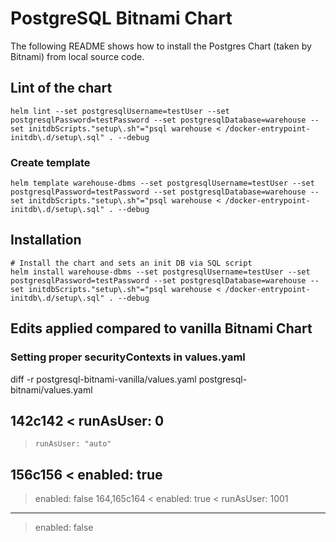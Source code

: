 # PostgreSQL Bitnami Chart

The following README shows how to install the Postgres Chart (taken by Bitnami) from local source code.


## Lint of the chart
```
helm lint --set postgresqlUsername=testUser --set postgresqlPassword=testPassword --set postgresqlDatabase=warehouse --set initdbScripts."setup\.sh"="psql warehouse < /docker-entrypoint-initdb\.d/setup\.sql" . --debug
```

### Create template
```
helm template warehouse-dbms --set postgresqlUsername=testUser --set postgresqlPassword=testPassword --set postgresqlDatabase=warehouse --set initdbScripts."setup\.sh"="psql warehouse < /docker-entrypoint-initdb\.d/setup\.sql" . --debug
```

## Installation
```
# Install the chart and sets an init DB via SQL script
helm install warehouse-dbms --set postgresqlUsername=testUser --set postgresqlPassword=testPassword --set postgresqlDatabase=warehouse --set initdbScripts."setup\.sh"="psql warehouse < /docker-entrypoint-initdb\.d/setup\.sql" . --debug
```

## Edits applied compared to vanilla Bitnami Chart

### Setting proper securityContexts in values.yaml
diff -r postgresql-bitnami-vanilla/values.yaml postgresql-bitnami/values.yaml

142c142
<     runAsUser: 0
---
>     runAsUser: "auto"
156c156
<   enabled: true
---
>   enabled: false
164,165c164
<   enabled: true
<   runAsUser: 1001
---
>   enabled: false

